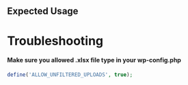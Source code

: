 ## Expected Usage

# Troubleshooting

#### Make sure you allowed .xlsx file type in your wp-config.php

```php
define('ALLOW_UNFILTERED_UPLOADS', true);
```